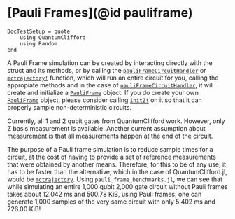 # [Pauli Frames](@id pauliframe)

```@meta
DocTestSetup = quote
    using QuantumClifford
    using Random
end
```

A Pauli Frame simulation can be created by interacting directly with the struct and its methods, or by calling the 
[`pauliFrameCircuitHandler`](@ref) or [`mctrajectory!`](@ref) function, which will run an entire circuit for you, calling the appropiate methods and in the case of [`pauliFrameCircuitHandler`](@ref), it will create and initialize a [`PauliFrame`](@ref) object. If you do create your own [`PauliFrame`](@ref) object, please consider calling [`initZ!`](@ref) on it so that it can properly sample non-deterministic circuits.

Currently, all 1 and 2 qubit gates from QuantumClifford work. However, only Z basis measurement is available.
Another current assumption about measurement is that all measurements happen at the end of the circuit. 

The purpose of a Pauli frame simulation is to reduce sample times for a circuit, at the cost of having to provide a set
of reference measurements that were obtained by another means. Therefore, for this to be of any use, it has to be faster
than the alternative, which in the case of QuantumClifford.jl, would be [`mctrajectory`](@ref). Using `pauli_frame_benchmarks.jl`, we can see that while simulating an entire 1,000 qubit 2,000 gate circuit without Pauli frames takes about 12.042 ms and 500.78 KiB, using Pauli frames, one can generate 1,000 samples of the very same circuit with only 5.402 ms and 726.00 KiB!